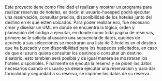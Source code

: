 Este proyecto tiene como finalidad el realizar y mostrar un programa para realizar reservas de hoteles, es decir, el usuario-huesped podrá ejecutar una reservación, consultar precios, disponibilidad de los hoteles junto del destino en el que estén ubicados. 
Para poder realizar eso, fue necesario crear y diseñar un UML en donde se encuentra la lógica, orden y planeación del código a ejecutar, en donde como toda pagina de reservas, primero se le solicita al usuario una secuencia de datos, queines de acuerdo a sus selecciones se mostraran una lista de 3 hoteles en el destino que ha buscado y con disponibilidad para los huspedes solicitados, en caso de que el usurio quiera consultar los destinos o consultar un destino aleatorio, esto tambien será posible y de igual manera se mostraran los hoteles disponibles. Finalmente se ejecuta la reserva y se piden los datos necesarios cuando el usuario ya desea ejecutar una reservacion y para dar formalidad y seguridad a su reserva, se imprime los datos de su reserva.
